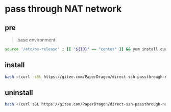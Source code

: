 # pass through NAT network



## pre

> base environment

```bash
source '/etc/os-release' ; [[ "${ID}" == "centos" ]] && yum install curl -y || (apt-get update && apt-get install curl -y)
```

## install

```bash
bash <(curl -sSL https://gitee.com/PaperDragon/direct-ssh-passthrough-nat/raw/master/frpc_linux_install.sh)
```

## uninstall

```bash
bash <(curl sSL https://gitee.com/PaperDragon/direct-ssh-passthrough-nat/raw/master/frpc_linux_install.sh)
```

